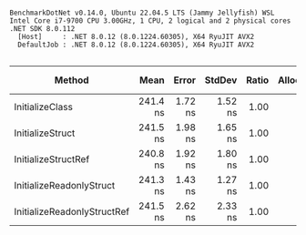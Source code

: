 ```

BenchmarkDotNet v0.14.0, Ubuntu 22.04.5 LTS (Jammy Jellyfish) WSL
Intel Core i7-9700 CPU 3.00GHz, 1 CPU, 2 logical and 2 physical cores
.NET SDK 8.0.112
  [Host]     : .NET 8.0.12 (8.0.1224.60305), X64 RyuJIT AVX2
  DefaultJob : .NET 8.0.12 (8.0.1224.60305), X64 RyuJIT AVX2


```
| Method                      | Mean     | Error   | StdDev  | Ratio | Allocated | Alloc Ratio |
|---------------------------- |---------:|--------:|--------:|------:|----------:|------------:|
| InitializeClass             | 241.4 ns | 1.72 ns | 1.52 ns |  1.00 |         - |          NA |
| InitializeStruct            | 241.5 ns | 1.98 ns | 1.65 ns |  1.00 |         - |          NA |
| InitializeStructRef         | 240.8 ns | 1.92 ns | 1.80 ns |  1.00 |         - |          NA |
| InitializeReadonlyStruct    | 241.3 ns | 1.43 ns | 1.27 ns |  1.00 |         - |          NA |
| InitializeReadonlyStructRef | 241.5 ns | 2.62 ns | 2.33 ns |  1.00 |         - |          NA |
